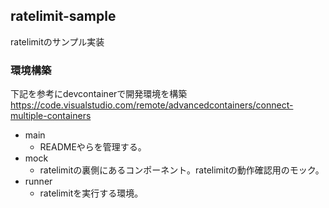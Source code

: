 ## ratelimit-sample
ratelimitのサンプル実装

### 環境構築
下記を参考にdevcontainerで開発環境を構築
https://code.visualstudio.com/remote/advancedcontainers/connect-multiple-containers

- main
  - READMEやらを管理する。
- mock
  - ratelimitの裏側にあるコンポーネント。ratelimitの動作確認用のモック。
- runner
  - ratelimitを実行する環境。